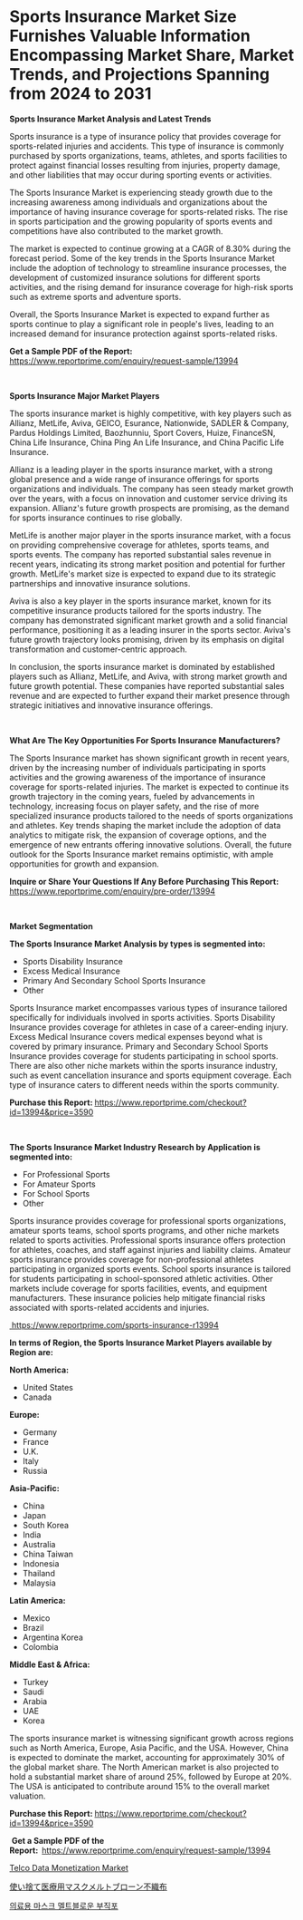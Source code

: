 <p><h1>Sports Insurance Market Size Furnishes Valuable Information Encompassing Market Share, Market Trends, and Projections Spanning from 2024 to 2031</h1></p><p><strong>Sports Insurance Market Analysis and Latest Trends</strong></p>
<p><p>Sports insurance is a type of insurance policy that provides coverage for sports-related injuries and accidents. This type of insurance is commonly purchased by sports organizations, teams, athletes, and sports facilities to protect against financial losses resulting from injuries, property damage, and other liabilities that may occur during sporting events or activities.</p><p>The Sports Insurance Market is experiencing steady growth due to the increasing awareness among individuals and organizations about the importance of having insurance coverage for sports-related risks. The rise in sports participation and the growing popularity of sports events and competitions have also contributed to the market growth.</p><p>The market is expected to continue growing at a CAGR of 8.30% during the forecast period. Some of the key trends in the Sports Insurance Market include the adoption of technology to streamline insurance processes, the development of customized insurance solutions for different sports activities, and the rising demand for insurance coverage for high-risk sports such as extreme sports and adventure sports.</p><p>Overall, the Sports Insurance Market is expected to expand further as sports continue to play a significant role in people's lives, leading to an increased demand for insurance protection against sports-related risks.</p></p>
<p><strong>Get a Sample PDF of the Report:&nbsp;</strong> <a href="https://www.reportprime.com/enquiry/request-sample/13994">https://www.reportprime.com/enquiry/request-sample/13994</a></p>
<p>&nbsp;</p>
<p><strong>Sports Insurance Major Market Players</strong></p>
<p><p>The sports insurance market is highly competitive, with key players such as Allianz, MetLife, Aviva, GEICO, Esurance, Nationwide, SADLER & Company, Pardus Holdings Limited, Baozhunniu, Sport Covers, Huize, FinanceSN, China Life Insurance, China Ping An Life Insurance, and China Pacific Life Insurance.</p><p>Allianz is a leading player in the sports insurance market, with a strong global presence and a wide range of insurance offerings for sports organizations and individuals. The company has seen steady market growth over the years, with a focus on innovation and customer service driving its expansion. Allianz's future growth prospects are promising, as the demand for sports insurance continues to rise globally.</p><p>MetLife is another major player in the sports insurance market, with a focus on providing comprehensive coverage for athletes, sports teams, and sports events. The company has reported substantial sales revenue in recent years, indicating its strong market position and potential for further growth. MetLife's market size is expected to expand due to its strategic partnerships and innovative insurance solutions.</p><p>Aviva is also a key player in the sports insurance market, known for its competitive insurance products tailored for the sports industry. The company has demonstrated significant market growth and a solid financial performance, positioning it as a leading insurer in the sports sector. Aviva's future growth trajectory looks promising, driven by its emphasis on digital transformation and customer-centric approach.</p><p>In conclusion, the sports insurance market is dominated by established players such as Allianz, MetLife, and Aviva, with strong market growth and future growth potential. These companies have reported substantial sales revenue and are expected to further expand their market presence through strategic initiatives and innovative insurance offerings.</p></p>
<p>&nbsp;</p>
<p><strong>What Are The Key Opportunities For Sports Insurance Manufacturers?</strong></p>
<p><p>The Sports Insurance market has shown significant growth in recent years, driven by the increasing number of individuals participating in sports activities and the growing awareness of the importance of insurance coverage for sports-related injuries. The market is expected to continue its growth trajectory in the coming years, fueled by advancements in technology, increasing focus on player safety, and the rise of more specialized insurance products tailored to the needs of sports organizations and athletes. Key trends shaping the market include the adoption of data analytics to mitigate risk, the expansion of coverage options, and the emergence of new entrants offering innovative solutions. Overall, the future outlook for the Sports Insurance market remains optimistic, with ample opportunities for growth and expansion.</p></p>
<p><strong>Inquire or Share Your Questions If Any Before Purchasing This Report:</strong> <a href="https://www.reportprime.com/enquiry/pre-order/13994">https://www.reportprime.com/enquiry/pre-order/13994</a></p>
<p>&nbsp;</p>
<p><strong>Market Segmentation</strong></p>
<p><strong>The Sports Insurance Market Analysis by types is segmented into:</strong></p>
<p><ul><li>Sports Disability Insurance</li><li>Excess Medical Insurance</li><li>Primary And Secondary School Sports Insurance</li><li>Other</li></ul></p>
<p><p>Sports Insurance market encompasses various types of insurance tailored specifically for individuals involved in sports activities. Sports Disability Insurance provides coverage for athletes in case of a career-ending injury. Excess Medical Insurance covers medical expenses beyond what is covered by primary insurance. Primary and Secondary School Sports Insurance provides coverage for students participating in school sports. There are also other niche markets within the sports insurance industry, such as event cancellation insurance and sports equipment coverage. Each type of insurance caters to different needs within the sports community.</p></p>
<p><strong>Purchase this Report:&nbsp;</strong><a href="https://www.reportprime.com/checkout?id=13994&price=3590">https://www.reportprime.com/checkout?id=13994&price=3590</a></p>
<p>&nbsp;</p>
<p><strong>The Sports Insurance Market Industry Research by Application is segmented into:</strong></p>
<p><ul><li>For Professional Sports</li><li>For Amateur Sports</li><li>For School Sports</li><li>Other</li></ul></p>
<p><p>Sports insurance provides coverage for professional sports organizations, amateur sports teams, school sports programs, and other niche markets related to sports activities. Professional sports insurance offers protection for athletes, coaches, and staff against injuries and liability claims. Amateur sports insurance provides coverage for non-professional athletes participating in organized sports events. School sports insurance is tailored for students participating in school-sponsored athletic activities. Other markets include coverage for sports facilities, events, and equipment manufacturers. These insurance policies help mitigate financial risks associated with sports-related accidents and injuries.</p></p>
<p><a href="https://www.reportprime.com/sports-insurance-r13994">&nbsp;https://www.reportprime.com/sports-insurance-r13994</a></p>
<p><strong>In terms of Region, the Sports Insurance Market Players available by Region are:</strong></p>
<p>
    <p> <strong> North America: </strong>
        <ul>
            <li>United States</li>
            <li>Canada</li>
        </ul>
        </p> 
    <p> <strong> Europe: </strong>
        <ul>
            <li>Germany</li>
            <li>France</li>
            <li>U.K.</li>
            <li>Italy</li>
            <li>Russia</li>
        </ul>
        </p> 
    <p> <strong> Asia-Pacific: </strong>
        <ul>
            <li>China</li>
            <li>Japan</li>
            <li>South Korea</li>
            <li>India</li>
            <li>Australia</li>
            <li>China Taiwan</li>
            <li>Indonesia</li>
            <li>Thailand</li>
            <li>Malaysia</li>
        </ul>
        </p> 
    <p> <strong> Latin America: </strong>
        <ul>
            <li>Mexico</li>
            <li>Brazil</li>
            <li>Argentina Korea</li>
            <li>Colombia</li>
        </ul>
        </p> 
    <p> <strong> Middle East & Africa: </strong>
        <ul>
            <li>Turkey</li>
            <li>Saudi</li>
            <li>Arabia</li>
            <li>UAE</li>
            <li>Korea</li>
        </ul>
    </p>
    </p>
<p><p>The sports insurance market is witnessing significant growth across regions such as North America, Europe, Asia Pacific, and the USA. However, China is expected to dominate the market, accounting for approximately 30% of the global market share. The North American market is also projected to hold a substantial market share of around 25%, followed by Europe at 20%. The USA is anticipated to contribute around 15% to the overall market valuation.</p></p>
<p><strong>Purchase this Report: </strong><a href="https://www.reportprime.com/checkout?id=13994&price=3590">https://www.reportprime.com/checkout?id=13994&price=3590</a></p>
<p>&nbsp;<strong>Get a Sample PDF of the Report:&nbsp;&nbsp;</strong><a href="https://www.reportprime.com/enquiry/request-sample/13994">https://www.reportprime.com/enquiry/request-sample/13994</a></p>
<p><strong></strong></p>
<p><p><a href="https://github.com/RoccoManning/Market-Research-Report-List-5/blob/main/telco-data-monetization-market.md">Telco Data Monetization Market</a></p><p><a href="https://github.com/oqxogxyvqe90775/Market-Research-Report-List-2/blob/main/594171587042.md">使い捨て医療用マスクメルトブローン不織布</a></p><p><a href="https://github.com/lzrvbyqzftro57/Market-Research-Report-List-2/blob/main/792198087036.md">의료용 마스크 멜트블로운 부직포</a></p></p>